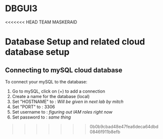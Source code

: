 # DBGUI3

<<<<<<< HEAD
TEAM MASKERAID

Database Setup and related cloud database setup
=======

## Connecting to mySQL cloud database
To connect your mySQL to the database:
1. Go to mySQL, click on (+) to add a connection
2. Create a name for the database (local)
3. Set "HOSTNAME" to : *Will be given in next lab by mitch*
4. Set "PORT" to : 3306
5. Set username to : *figuring out IAM roles right now*
6. Set password to : *same thing*
>>>>>>> 0b0b9cbad48e47fea6deca64dbd0846f911b8efb
